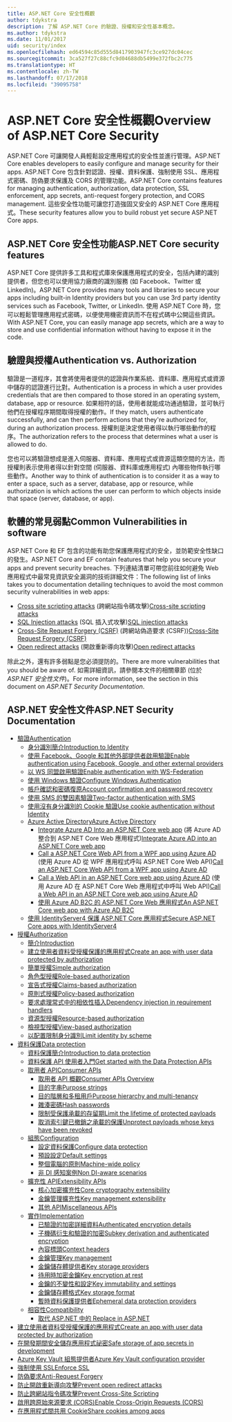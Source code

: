 ```yaml
---
title: ASP.NET Core 安全性概觀
author: tdykstra
description: 了解 ASP.NET Core 的驗證、授權和安全性基本概念。
ms.author: tdykstra
ms.date: 11/01/2017
uid: security/index
ms.openlocfilehash: ed64594c85d555d8417903947fc3ce927dc04cec
ms.sourcegitcommit: 3ca527f27c88cfc9d04688db5499e372fbc2c775
ms.translationtype: HT
ms.contentlocale: zh-TW
ms.lasthandoff: 07/17/2018
ms.locfileid: "39095758"
---
```

# <a name="overview-of-aspnet-core-security"></a><span data-ttu-id="51019-103">ASP.NET Core 安全性概觀</span><span class="sxs-lookup"><span data-stu-id="51019-103">Overview of ASP.NET Core Security</span></span>

<span data-ttu-id="51019-104">ASP.NET Core 可讓開發人員輕鬆設定應用程式的安全性並進行管理。</span><span class="sxs-lookup"><span data-stu-id="51019-104">ASP.NET Core enables developers to easily configure and manage security for their apps.</span></span> <span data-ttu-id="51019-105">ASP.NET Core 包含針對認證、授權、資料保護、強制使用 SSL、應用程式密碼、防偽要求保護及 CORS 的管理功能。</span><span class="sxs-lookup"><span data-stu-id="51019-105">ASP.NET Core contains features for managing authentication, authorization, data protection, SSL enforcement, app secrets, anti-request forgery protection, and CORS management.</span></span> <span data-ttu-id="51019-106">這些安全性功能可讓您打造強固又安全的 ASP.NET Core 應用程式。</span><span class="sxs-lookup"><span data-stu-id="51019-106">These security features allow you to build robust yet secure ASP.NET Core apps.</span></span>

## <a name="aspnet-core-security-features"></a><span data-ttu-id="51019-107">ASP.NET Core 安全性功能</span><span class="sxs-lookup"><span data-stu-id="51019-107">ASP.NET Core security features</span></span>

<span data-ttu-id="51019-108">ASP.NET Core 提供許多工具和程式庫來保護應用程式的安全，包括內建的識別提供者，但您也可以使用協力廠商的識別服務 (如 Facebook、Twitter 或 LinkedIn)。</span><span class="sxs-lookup"><span data-stu-id="51019-108">ASP.NET Core provides many tools and libraries to secure your apps including built-in Identity providers but you can use 3rd party identity services such as Facebook, Twitter, or LinkedIn.</span></span> <span data-ttu-id="51019-109">使用 ASP.NET Core 時，您可以輕鬆管理應用程式密碼，以便使用機密資訊而不在程式碼中公開這些資訊。</span><span class="sxs-lookup"><span data-stu-id="51019-109">With ASP.NET Core, you can easily manage app secrets, which are a way to store and use confidential information without having to expose it in the code.</span></span>

## <a name="authentication-vs-authorization"></a><span data-ttu-id="51019-110">驗證與授權</span><span class="sxs-lookup"><span data-stu-id="51019-110">Authentication vs. Authorization</span></span>

<span data-ttu-id="51019-111">驗證是一道程序，其會將使用者提供的認證與作業系統、資料庫、應用程式或資源中儲存的認證進行比對。</span><span class="sxs-lookup"><span data-stu-id="51019-111">Authentication is a process in which a user provides credentials that are then compared to those stored in an operating system, database, app or resource.</span></span> <span data-ttu-id="51019-112">如果相符的話，使用者就能成功通過驗證，並可執行他們在授權程序期間取得授權的動作。</span><span class="sxs-lookup"><span data-stu-id="51019-112">If they match, users authenticate successfully, and can then perform actions that they're authorized for, during an authorization process.</span></span> <span data-ttu-id="51019-113">授權則是決定使用者得以執行哪些動作的程序。</span><span class="sxs-lookup"><span data-stu-id="51019-113">The authorization refers to the process that determines what a user is allowed to do.</span></span>

<span data-ttu-id="51019-114">您也可以將驗證想成是進入伺服器、資料庫、應用程式或資源這類空間的方法，而授權則表示使用者得以針對空間 (伺服器、資料庫或應用程式) 內哪些物件執行哪些動作。</span><span class="sxs-lookup"><span data-stu-id="51019-114">Another way to think of authentication is to consider it as a way to enter a space, such as a server, database, app or resource, while authorization is which actions the user can perform to which objects inside that space (server, database, or app).</span></span>

## <a name="common-vulnerabilities-in-software"></a><span data-ttu-id="51019-115">軟體的常見弱點</span><span class="sxs-lookup"><span data-stu-id="51019-115">Common Vulnerabilities in software</span></span>

<span data-ttu-id="51019-116">ASP.NET Core 和 EF 包含的功能有助您保護應用程式的安全，並防範安全性缺口的發生。</span><span class="sxs-lookup"><span data-stu-id="51019-116">ASP.NET Core and EF contain features that help you secure your apps and prevent security breaches.</span></span> <span data-ttu-id="51019-117">下列連結清單可帶您前往如何避免 Web 應用程式中最常見資訊安全漏洞的技術詳細文件：</span><span class="sxs-lookup"><span data-stu-id="51019-117">The following list of links takes you to documentation detailing techniques to avoid the most common security vulnerabilities in web apps:</span></span>

* <span data-ttu-id="51019-118">[Cross site scripting attacks](xref:security/cross-site-scripting) (跨網站指令碼攻擊)</span><span class="sxs-lookup"><span data-stu-id="51019-118">[Cross-site scripting attacks](xref:security/cross-site-scripting)</span></span>
* <span data-ttu-id="51019-119">[SQL Injection attacks](https://docs.microsoft.com/ef/core/querying/raw-sql) (SQL 插入式攻擊)</span><span class="sxs-lookup"><span data-stu-id="51019-119">[SQL injection attacks](https://docs.microsoft.com/ef/core/querying/raw-sql)</span></span>
* <span data-ttu-id="51019-120">[Cross-Site Request Forgery (CSRF)](xref:security/anti-request-forgery) (跨網站偽造要求 (CSRF))</span><span class="sxs-lookup"><span data-stu-id="51019-120">[Cross-Site Request Forgery (CSRF)](xref:security/anti-request-forgery)</span></span>
* <span data-ttu-id="51019-121">[Open redirect attacks](xref:security/preventing-open-redirects) (開啟重新導向攻擊)</span><span class="sxs-lookup"><span data-stu-id="51019-121">[Open redirect attacks](xref:security/preventing-open-redirects)</span></span>

<span data-ttu-id="51019-122">除此之外，還有許多弱點是您必須提防的。</span><span class="sxs-lookup"><span data-stu-id="51019-122">There are more vulnerabilities that you should be aware of.</span></span> <span data-ttu-id="51019-123">如需詳細資訊，請參閱本文件的相關章節 (位於 *ASP.NET 安全性文件*)。</span><span class="sxs-lookup"><span data-stu-id="51019-123">For more information, see the section in this document on *ASP.NET Security Documentation*.</span></span>

## <a name="aspnet-security-documentation"></a><span data-ttu-id="51019-124">ASP.NET 安全性文件</span><span class="sxs-lookup"><span data-stu-id="51019-124">ASP.NET Security Documentation</span></span>

*   [<span data-ttu-id="51019-125">驗證</span><span class="sxs-lookup"><span data-stu-id="51019-125">Authentication</span></span>](xref:security/authentication/index)
    *   [<span data-ttu-id="51019-126">身分識別簡介</span><span class="sxs-lookup"><span data-stu-id="51019-126">Introduction to Identity</span></span>](xref:security/authentication/identity)
    *   [<span data-ttu-id="51019-127">使用 Facebook、Google 和其他外部提供者啟用驗證</span><span class="sxs-lookup"><span data-stu-id="51019-127">Enable authentication using Facebook, Google, and other external providers</span></span>](xref:security/authentication/social/index)
    *   [<span data-ttu-id="51019-128">以 WS 同盟啟用驗證</span><span class="sxs-lookup"><span data-stu-id="51019-128">Enable authentication with WS-Federation</span></span>](xref:security/authentication/ws-federation)
    * [<span data-ttu-id="51019-129">使用 Windows 驗證</span><span class="sxs-lookup"><span data-stu-id="51019-129">Configure Windows Authentication</span></span>](xref:security/authentication/windowsauth)
    *   [<span data-ttu-id="51019-130">帳戶確認和密碼復原</span><span class="sxs-lookup"><span data-stu-id="51019-130">Account confirmation and password recovery</span></span>](xref:security/authentication/accconfirm)
    *   [<span data-ttu-id="51019-131">使用 SMS 的雙因素驗證</span><span class="sxs-lookup"><span data-stu-id="51019-131">Two-factor authentication with SMS</span></span>](xref:security/authentication/2fa)
    *   [<span data-ttu-id="51019-132">使用沒有身分識別的 Cookie 驗證</span><span class="sxs-lookup"><span data-stu-id="51019-132">Use cookie authentication without Identity</span></span>](xref:security/authentication/cookie)
    *   [<span data-ttu-id="51019-133">Azure Active Directory</span><span class="sxs-lookup"><span data-stu-id="51019-133">Azure Active Directory</span></span>](xref:security/authentication/azure-active-directory/index)
        *   <span data-ttu-id="51019-134">[Integrate Azure AD Into an ASP.NET Core web app](https://azure.microsoft.com/documentation/samples/active-directory-dotnet-webapp-openidconnect-aspnetcore/) (將 Azure AD 整合到 ASP.NET Core Web 應用程式)</span><span class="sxs-lookup"><span data-stu-id="51019-134">[Integrate Azure AD into an ASP.NET Core web app](https://azure.microsoft.com/documentation/samples/active-directory-dotnet-webapp-openidconnect-aspnetcore/)</span></span>
        *   <span data-ttu-id="51019-135">[Call a ASP.NET Core Web API from a WPF app using Azure AD](https://azure.microsoft.com/documentation/samples/active-directory-dotnet-native-aspnetcore/) (使用 Azure AD 從 WPF 應用程式呼叫 ASP.NET Core Web API)</span><span class="sxs-lookup"><span data-stu-id="51019-135">[Call an ASP.NET Core Web API from a WPF app using Azure AD](https://azure.microsoft.com/documentation/samples/active-directory-dotnet-native-aspnetcore/)</span></span>
        *   <span data-ttu-id="51019-136">[Call a Web API in an ASP.NET Core web app using Azure AD](https://azure.microsoft.com/documentation/samples/active-directory-dotnet-webapp-webapi-openidconnect-aspnetcore/) (使用 Azure AD 在 ASP.NET Core Web 應用程式中呼叫 Web API)</span><span class="sxs-lookup"><span data-stu-id="51019-136">[Call a Web API in an ASP.NET Core web app using Azure AD](https://azure.microsoft.com/documentation/samples/active-directory-dotnet-webapp-webapi-openidconnect-aspnetcore/)</span></span>
        *   [<span data-ttu-id="51019-137">使用 Azure AD B2C 的 ASP.NET Core Web 應用程式</span><span class="sxs-lookup"><span data-stu-id="51019-137">An ASP.NET Core web app with Azure AD B2C</span></span>](https://azure.microsoft.com/resources/samples/active-directory-b2c-dotnetcore-webapp/)
    *   [<span data-ttu-id="51019-138">使用 IdentityServer4 保護 ASP.NET Core 應用程式</span><span class="sxs-lookup"><span data-stu-id="51019-138">Secure ASP.NET Core apps with IdentityServer4</span></span>](https://identityserver4.readthedocs.io)
*   [<span data-ttu-id="51019-139">授權</span><span class="sxs-lookup"><span data-stu-id="51019-139">Authorization</span></span>](xref:security/authorization/index)
    *   [<span data-ttu-id="51019-140">簡介</span><span class="sxs-lookup"><span data-stu-id="51019-140">Introduction</span></span>](xref:security/authorization/introduction)
    *   [<span data-ttu-id="51019-141">建立使用者資料受授權保護的應用程式</span><span class="sxs-lookup"><span data-stu-id="51019-141">Create an app with user data protected by authorization</span></span>](xref:security/authorization/secure-data)
    *   [<span data-ttu-id="51019-142">簡單授權</span><span class="sxs-lookup"><span data-stu-id="51019-142">Simple authorization</span></span>](xref:security/authorization/simple)
    *   [<span data-ttu-id="51019-143">角色型授權</span><span class="sxs-lookup"><span data-stu-id="51019-143">Role-based authorization</span></span>](xref:security/authorization/roles)
    *   [<span data-ttu-id="51019-144">宣告式授權</span><span class="sxs-lookup"><span data-stu-id="51019-144">Claims-based authorization</span></span>](xref:security/authorization/claims)
    *   [<span data-ttu-id="51019-145">原則式授權</span><span class="sxs-lookup"><span data-stu-id="51019-145">Policy-based authorization</span></span>](xref:security/authorization/policies)
    *   [<span data-ttu-id="51019-146">要求處理常式中的相依性插入</span><span class="sxs-lookup"><span data-stu-id="51019-146">Dependency injection in requirement handlers</span></span>](xref:security/authorization/dependencyinjection)
    *   [<span data-ttu-id="51019-147">資源型授權</span><span class="sxs-lookup"><span data-stu-id="51019-147">Resource-based authorization</span></span>](xref:security/authorization/resourcebased)
    *   [<span data-ttu-id="51019-148">檢視型授權</span><span class="sxs-lookup"><span data-stu-id="51019-148">View-based authorization</span></span>](xref:security/authorization/views)
    *   [<span data-ttu-id="51019-149">以配置限制身分識別</span><span class="sxs-lookup"><span data-stu-id="51019-149">Limit identity by scheme</span></span>](xref:security/authorization/limitingidentitybyscheme)
*   [<span data-ttu-id="51019-150">資料保護</span><span class="sxs-lookup"><span data-stu-id="51019-150">Data protection</span></span>](xref:security/data-protection/index)
    *   [<span data-ttu-id="51019-151">資料保護簡介</span><span class="sxs-lookup"><span data-stu-id="51019-151">Introduction to data protection</span></span>](xref:security/data-protection/introduction)
    *   [<span data-ttu-id="51019-152">資料保護 API 使用者入門</span><span class="sxs-lookup"><span data-stu-id="51019-152">Get started with the Data Protection APIs</span></span>](xref:security/data-protection/using-data-protection)
    *   [<span data-ttu-id="51019-153">取用者 API</span><span class="sxs-lookup"><span data-stu-id="51019-153">Consumer APIs</span></span>](xref:security/data-protection/consumer-apis/index)
        *   [<span data-ttu-id="51019-154">取用者 API 概觀</span><span class="sxs-lookup"><span data-stu-id="51019-154">Consumer APIs Overview</span></span>](xref:security/data-protection/consumer-apis/overview)
        *   [<span data-ttu-id="51019-155">目的字串</span><span class="sxs-lookup"><span data-stu-id="51019-155">Purpose strings</span></span>](xref:security/data-protection/consumer-apis/purpose-strings)
        *   [<span data-ttu-id="51019-156">目的階層和多租用戶</span><span class="sxs-lookup"><span data-stu-id="51019-156">Purpose hierarchy and multi-tenancy</span></span>](xref:security/data-protection/consumer-apis/purpose-strings-multitenancy)
        *   [<span data-ttu-id="51019-157">雜湊密碼</span><span class="sxs-lookup"><span data-stu-id="51019-157">Hash passwords</span></span>](xref:security/data-protection/consumer-apis/password-hashing)
        *   [<span data-ttu-id="51019-158">限制受保護承載的存留期</span><span class="sxs-lookup"><span data-stu-id="51019-158">Limit the lifetime of protected payloads</span></span>](xref:security/data-protection/consumer-apis/limited-lifetime-payloads)
        *   [<span data-ttu-id="51019-159">取消索引鍵已撤銷之承載的保護</span><span class="sxs-lookup"><span data-stu-id="51019-159">Unprotect payloads whose keys have been revoked</span></span>](xref:security/data-protection/consumer-apis/dangerous-unprotect)
    *   [<span data-ttu-id="51019-160">組態</span><span class="sxs-lookup"><span data-stu-id="51019-160">Configuration</span></span>](xref:security/data-protection/configuration/index)
        *   [<span data-ttu-id="51019-161">設定資料保護</span><span class="sxs-lookup"><span data-stu-id="51019-161">Configure data protection</span></span>](xref:security/data-protection/configuration/overview)
        *   [<span data-ttu-id="51019-162">預設設定</span><span class="sxs-lookup"><span data-stu-id="51019-162">Default settings</span></span>](xref:security/data-protection/configuration/default-settings)
        *   [<span data-ttu-id="51019-163">整個電腦的原則</span><span class="sxs-lookup"><span data-stu-id="51019-163">Machine-wide policy</span></span>](xref:security/data-protection/configuration/machine-wide-policy)
        *   [<span data-ttu-id="51019-164">非 DI 感知案例</span><span class="sxs-lookup"><span data-stu-id="51019-164">Non DI-aware scenarios</span></span>](xref:security/data-protection/configuration/non-di-scenarios)
    *   [<span data-ttu-id="51019-165">擴充性 API</span><span class="sxs-lookup"><span data-stu-id="51019-165">Extensibility APIs</span></span>](xref:security/data-protection/extensibility/index)
        *   [<span data-ttu-id="51019-166">核心加密擴充性</span><span class="sxs-lookup"><span data-stu-id="51019-166">Core cryptography extensibility</span></span>](xref:security/data-protection/extensibility/core-crypto)
        *   [<span data-ttu-id="51019-167">金鑰管理擴充性</span><span class="sxs-lookup"><span data-stu-id="51019-167">Key management extensibility</span></span>](xref:security/data-protection/extensibility/key-management)
        *   [<span data-ttu-id="51019-168">其他 API</span><span class="sxs-lookup"><span data-stu-id="51019-168">Miscellaneous APIs</span></span>](xref:security/data-protection/extensibility/misc-apis)
    *   [<span data-ttu-id="51019-169">實作</span><span class="sxs-lookup"><span data-stu-id="51019-169">Implementation</span></span>](xref:security/data-protection/implementation/index)
        *   [<span data-ttu-id="51019-170">已驗證的加密詳細資料</span><span class="sxs-lookup"><span data-stu-id="51019-170">Authenticated encryption details</span></span>](xref:security/data-protection/implementation/authenticated-encryption-details)
        *   [<span data-ttu-id="51019-171">子機碼衍生和驗證的加密</span><span class="sxs-lookup"><span data-stu-id="51019-171">Subkey derivation and authenticated encryption</span></span>](xref:security/data-protection/implementation/subkeyderivation)
        *   [<span data-ttu-id="51019-172">內容標頭</span><span class="sxs-lookup"><span data-stu-id="51019-172">Context headers</span></span>](xref:security/data-protection/implementation/context-headers)
        *   [<span data-ttu-id="51019-173">金鑰管理</span><span class="sxs-lookup"><span data-stu-id="51019-173">Key management</span></span>](xref:security/data-protection/implementation/key-management)
        *   [<span data-ttu-id="51019-174">金鑰儲存體提供者</span><span class="sxs-lookup"><span data-stu-id="51019-174">Key storage providers</span></span>](xref:security/data-protection/implementation/key-storage-providers)
        *   [<span data-ttu-id="51019-175">待用時加密金鑰</span><span class="sxs-lookup"><span data-stu-id="51019-175">Key encryption at rest</span></span>](xref:security/data-protection/implementation/key-encryption-at-rest)
        *   [<span data-ttu-id="51019-176">金鑰的不變性和設定</span><span class="sxs-lookup"><span data-stu-id="51019-176">Key immutability and settings</span></span>](xref:security/data-protection/implementation/key-immutability)
        *   [<span data-ttu-id="51019-177">金鑰儲存體格式</span><span class="sxs-lookup"><span data-stu-id="51019-177">Key storage format</span></span>](xref:security/data-protection/implementation/key-storage-format)
        *   [<span data-ttu-id="51019-178">暫時資料保護提供者</span><span class="sxs-lookup"><span data-stu-id="51019-178">Ephemeral data protection providers</span></span>](xref:security/data-protection/implementation/key-storage-ephemeral)
    *   [<span data-ttu-id="51019-179">相容性</span><span class="sxs-lookup"><span data-stu-id="51019-179">Compatibility</span></span>](xref:security/data-protection/compatibility/index)
        *   [<span data-ttu-id="51019-180">取代 ASP.NET 中的 <machineKey></span><span class="sxs-lookup"><span data-stu-id="51019-180">Replace <machineKey> in ASP.NET</span></span>](xref:security/data-protection/compatibility/replacing-machinekey)
*   [<span data-ttu-id="51019-181">建立使用者資料受授權保護的應用程式</span><span class="sxs-lookup"><span data-stu-id="51019-181">Create an app with user data protected by authorization</span></span>](xref:security/authorization/secure-data)
*   [<span data-ttu-id="51019-182">在開發期間安全儲存應用程式祕密</span><span class="sxs-lookup"><span data-stu-id="51019-182">Safe storage of app secrets in development</span></span>](xref:security/app-secrets)
*   [<span data-ttu-id="51019-183">Azure Key Vault 組態提供者</span><span class="sxs-lookup"><span data-stu-id="51019-183">Azure Key Vault configuration provider</span></span>](xref:security/key-vault-configuration)
*   [<span data-ttu-id="51019-184">強制使用 SSL</span><span class="sxs-lookup"><span data-stu-id="51019-184">Enforce SSL</span></span>](xref:security/enforcing-ssl)
*   [<span data-ttu-id="51019-185">防偽要求</span><span class="sxs-lookup"><span data-stu-id="51019-185">Anti-Request Forgery</span></span>](xref:security/anti-request-forgery)
*   [<span data-ttu-id="51019-186">防止開啟重新導向攻擊</span><span class="sxs-lookup"><span data-stu-id="51019-186">Prevent open redirect attacks</span></span>](xref:security/preventing-open-redirects)
*   [<span data-ttu-id="51019-187">防止跨網站指令碼攻擊</span><span class="sxs-lookup"><span data-stu-id="51019-187">Prevent Cross-Site Scripting</span></span>](xref:security/cross-site-scripting)
*   [<span data-ttu-id="51019-188">啟用跨原始來源要求 (CORS)</span><span class="sxs-lookup"><span data-stu-id="51019-188">Enable Cross-Origin Requests (CORS)</span></span>](xref:security/cors)
*   [<span data-ttu-id="51019-189">在應用程式間共用 Cookie</span><span class="sxs-lookup"><span data-stu-id="51019-189">Share cookies among apps</span></span>](xref:security/cookie-sharing)
